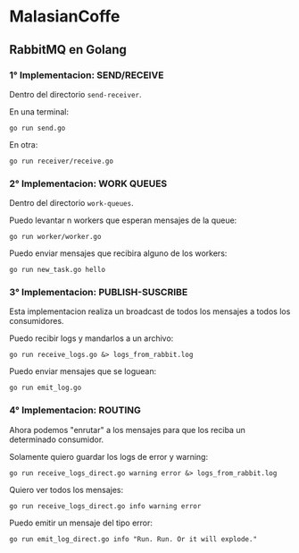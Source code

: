 # MalasianCoffe

## RabbitMQ en Golang

### 1° Implementacion: SEND/RECEIVE

Dentro del directorio ```send-receiver```.

En una terminal:

```go run send.go```

En otra:

```go run receiver/receive.go```

### 2° Implementacion: WORK QUEUES

Dentro del directorio ```work-queues```.

Puedo levantar n workers que esperan mensajes de la queue:

```go run worker/worker.go```

Puedo enviar mensajes que recibira alguno de los workers:

```go run new_task.go hello```

### 3° Implementacion: PUBLISH-SUSCRIBE

Esta implementacion realiza un broadcast de todos los mensajes a todos los consumidores.

Puedo recibir logs y mandarlos a un archivo:

```go run receive_logs.go &> logs_from_rabbit.log```

Puedo enviar mensajes que se loguean:

```go run emit_log.go```

### 4° Implementacion: ROUTING

Ahora podemos "enrutar" a los mensajes para que los reciba un determinado consumidor.

Solamente quiero guardar los logs de error y warning:

```go run receive_logs_direct.go warning error &> logs_from_rabbit.log```

Quiero ver todos los mensajes:

```go run receive_logs_direct.go info warning error```

Puedo emitir un mensaje del tipo error:

```go run emit_log_direct.go info "Run. Run. Or it will explode."```